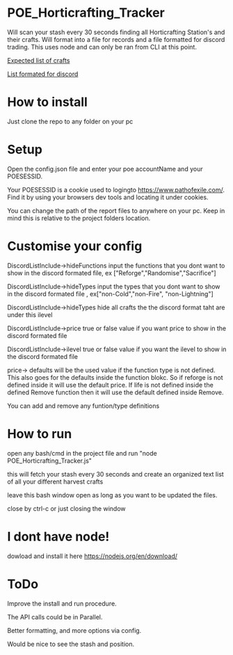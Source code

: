 
# POE_Horticrafting_Tracker
Will scan your stash every 30 seconds finding all Horticrafting Station's and their crafts. Will format into a file for records and a file formatted for discord trading.
This uses node and can only be ran from CLI at this point.

[Expected list of crafts](https://github.com/Corbris/POE_Horticrafting_Tracker/blob/master/REPORTS/CraftList.txt)

[List formated for discord](https://github.com/Corbris/POE_Horticrafting_Tracker/blob/master/REPORTS/CraftList_Discord.txt)

# How to install
Just clone the repo to any folder on your pc

# Setup
Open the config.json file and enter your poe accountName and your POESESSID.

Your POESESSID is a cookie used to logingto https://www.pathofexile.com/. Find it by using your browsers dev tools and locating it under cookies.

You can change the path of the report files to anywhere on your pc. Keep in mind this is relative to the project folders location.


# Customise your config
DiscordListInclude->hideFunctions input the functions that you dont want to show in the discord formated file, ex ["Reforge","Randomise","Sacrifice"]

DiscordListInclude->hideTypes input the types that you dont want to show in the discord formated file \, ex["non-Cold","non-Fire", "non-Lightning"]

DiscordListInclude->hideTypes hide all crafts the the discord format taht are under this ilevel

DiscordListInclude->price true or false value if you want price to show in the discord formated file

DiscordListInclude->ilevel true or false value if you want the ilevel to show in the discord formated file


price-> defaults will be the used value if the function type is not defined. This also goes for the defaults inside the function blokc. So if reforge is not defined inside it will use the default price. If life is not defined inside the defined Remove function then it will use the default defined inside Remove.

You can add and remove any funtion/type definitions

# How to run
open any bash/cmd in the project file and run "node POE_Horticrafting_Tracker.js"

this will fetch your stash every 30 seconds and create an organized text list of all your different harvest crafts

leave this bash window open as long as you want to be updated the files.

close by ctrl-c or just closing the window

# I dont have node!
dowload and install it here https://nodejs.org/en/download/

# ToDo
Improve the install and run procedure.

The API calls could be in Parallel.

Better formatting, and more options via config.

Would be nice to see the stash and position.

